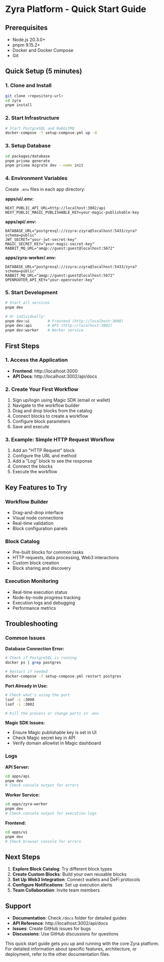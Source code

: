 # Zyra Platform - Quick Start Guide

## Prerequisites

- Node.js 20.3.0+
- pnpm 9.15.2+
- Docker and Docker Compose
- Git

## Quick Setup (5 minutes)

### 1. Clone and Install

```bash
git clone <repository-url>
cd zyra
pnpm install
```

### 2. Start Infrastructure

```bash
# Start PostgreSQL and RabbitMQ
docker-compose -f setup-compose.yml up -d
```

### 3. Setup Database

```bash
cd packages/database
pnpm prisma generate
pnpm prisma migrate dev --name init
```

### 4. Environment Variables

Create `.env` files in each app directory:

**apps/ui/.env:**

```env
NEXT_PUBLIC_API_URL=http://localhost:3002/api
NEXT_PUBLIC_MAGIC_PUBLISHABLE_KEY=your-magic-publishable-key
```

**apps/api/.env:**

```env
DATABASE_URL="postgresql://zzyra:zzyra@localhost:5433/zyra?schema=public"
JWT_SECRET="your-jwt-secret-key"
MAGIC_SECRET_KEY="your-magic-secret-key"
RABBIT_MQ_URL="amqp://guest:guest@localhost:5672"
```

**apps/zyra-worker/.env:**

```env
DATABASE_URL="postgresql://zzyra:zzyra@localhost:5433/zyra?schema=public"
RABBIT_MQ_URL="amqp://guest:guest@localhost:5672"
OPENROUTER_API_KEY="your-openrouter-key"
```

### 5. Start Development

```bash
# Start all services
pnpm dev

# Or individually:
pnpm dev:ui        # Frontend (http://localhost:3000)
pnpm dev:api       # API (http://localhost:3002)
pnpm dev:worker    # Worker service
```

## First Steps

### 1. Access the Application

- **Frontend**: http://localhost:3000
- **API Docs**: http://localhost:3002/api/docs

### 2. Create Your First Workflow

1. Sign up/login using Magic SDK (email or wallet)
2. Navigate to the workflow builder
3. Drag and drop blocks from the catalog
4. Connect blocks to create a workflow
5. Configure block parameters
6. Save and execute

### 3. Example: Simple HTTP Request Workflow

1. Add an "HTTP Request" block
2. Configure the URL and method
3. Add a "Log" block to see the response
4. Connect the blocks
5. Execute the workflow

## Key Features to Try

### Workflow Builder

- Drag-and-drop interface
- Visual node connections
- Real-time validation
- Block configuration panels

### Block Catalog

- Pre-built blocks for common tasks
- HTTP requests, data processing, Web3 interactions
- Custom block creation
- Block sharing and discovery

### Execution Monitoring

- Real-time execution status
- Node-by-node progress tracking
- Execution logs and debugging
- Performance metrics

## Troubleshooting

### Common Issues

**Database Connection Error:**

```bash
# Check if PostgreSQL is running
docker ps | grep postgres

# Restart if needed
docker-compose -f setup-compose.yml restart postgres
```

**Port Already in Use:**

```bash
# Check what's using the port
lsof -i :3000
lsof -i :3002

# Kill the process or change ports in .env
```

**Magic SDK Issues:**

- Ensure Magic publishable key is set in UI
- Check Magic secret key in API
- Verify domain allowlist in Magic dashboard

### Logs

**API Server:**

```bash
cd apps/api
pnpm dev
# Check console output for errors
```

**Worker Service:**

```bash
cd apps/zyra-worker
pnpm dev
# Check console output for execution logs
```

**Frontend:**

```bash
cd apps/ui
pnpm dev
# Check browser console for errors
```

## Next Steps

1. **Explore Block Catalog**: Try different block types
2. **Create Custom Blocks**: Build your own reusable blocks
3. **Set Up Web3 Integration**: Connect wallets and DeFi protocols
4. **Configure Notifications**: Set up execution alerts
5. **Team Collaboration**: Invite team members

## Support

- **Documentation**: Check `/docs` folder for detailed guides
- **API Reference**: http://localhost:3002/api/docs
- **Issues**: Create GitHub issues for bugs
- **Discussions**: Use GitHub discussions for questions

This quick start guide gets you up and running with the core Zyra platform. For detailed information about specific features, architecture, or deployment, refer to the other documentation files.
